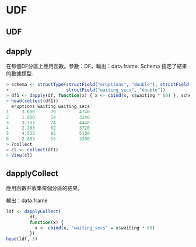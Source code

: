 # UDF

## UDF

## dapply

在每個DF分區上應用函數。參數：DF，輸出：data.frame. Schema 指定了結果的數據類型.

```r
> schema <- structType(structField("eruptions", "double"), structField("waiting", "double"),
+                      structField("waiting_secs", "double"))
> df1 <- dapply(df, function(x) { x <- cbind(x, x$waiting * 60) }, schema)
> head(collect(df1))
  eruptions waiting waiting_secs
1     3.600      79         4740
2     1.800      54         3240
3     3.333      74         4440
4     2.283      62         3720
5     4.533      85         5100
6     2.883      55         3300
> ?collect
> cl <- collect(df1)
> View(cl)
```

## dapplyCollect

應用函數并收集每個分區的結果。

輸出：data.frame

```r
ldf <- dapplyCollect(
         df,
         function(x) {
           x <- cbind(x, "waiting_secs" = x$waiting * 60)
         })
head(ldf, 3)
```


